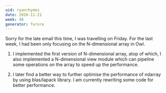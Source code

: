 ```yaml
---
uid: ryanrhymes
date: 2016-11-21
week: 48
generator: furore
---
```


Sorry for the late email this time, I was travelling on Friday. For the last week, I had been only focusing on the N-dimensional array in Owl.

1. I implemented the first version of N-dimensional array, atop of which, I also implemented a N-dimensional view module which can pipeline some operations on the array to speed up the performance.

2. I later find a better way to further optimise the performance of ndarray by using blas/lapack library. I am currently rewriting some code for better performance.

